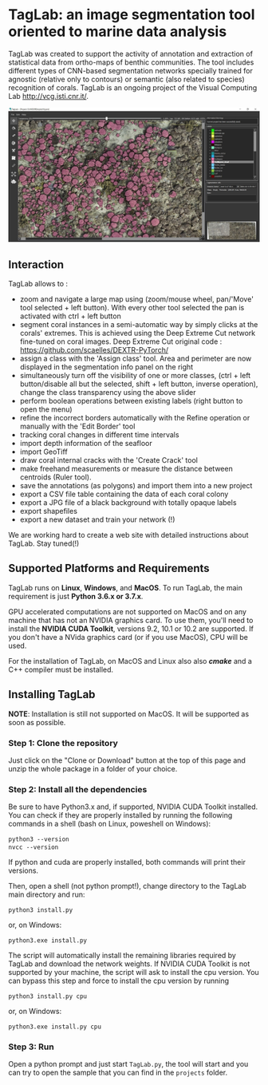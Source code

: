 # TagLab: an image segmentation tool oriented to marine data analysis

TagLab was created to support the activity of annotation and extraction of statistical data from ortho-maps of benthic communities. The tool includes different types of CNN-based segmentation networks specially trained for agnostic (relative only to contours) or semantic (also related to species) recognition of corals. TagLab is an ongoing project of the Visual Computing Lab http://vcg.isti.cnr.it/.

![ScreenShot](screenshot.jpg)

  
## Interaction
TagLab allows to :

- zoom and navigate a large map using (zoom/mouse wheel, pan/'Move' tool selected + left button). With every other tool selected the pan is activated with ctrl + left button
- segment coral instances in a semi-automatic way by simply clicks at the corals' extremes. This is achieved using the Deep Extreme Cut network fine-tuned on coral images. Deep Extreme Cut original code : https://github.com/scaelles/DEXTR-PyTorch/
- assign a class with the 'Assign class' tool. Area and perimeter are now displayed in the segmentation info panel on the right
- simultaneously turn off the visibility of one or more classes, (ctrl + left button/disable all but the selected, shift + left button, inverse operation), change the class transparency using the above slider
- perform boolean operations between existing labels (right button to open the menu)
- refine the incorrect borders automatically with the Refine operation or manually with the 'Edit Border' tool
- tracking coral changes in different time intervals
- import depth information of the seafloor
- import GeoTiff 
- draw coral internal cracks with the 'Create Crack' tool
- make freehand measurements or measure the distance between centroids (Ruler tool).
- save the annotations (as polygons) and import them into a new project
- export a CSV file table containing the data of each coral colony
- export a JPG file of a black background with totally opaque labels
- export shapefiles
- export a new dataset and train your network (!)

We are working hard to create a web site with detailed instructions about TagLab. Stay tuned(!)


## Supported Platforms and Requirements
TagLab runs on __Linux__, __Windows__, and __MacOS__. To run TagLab, the main requirement is just __Python 3.6.x or 3.7.x__.

GPU accelerated computations are not supported on MacOS and on any machine that has not an NVIDIA graphics card.
To use them, you'll need to install the __NVIDIA CUDA Toolkit__, versions 9.2, 10.1 or 10.2 are supported.
If you don't have a NVida graphics card (or if you use MacOS), CPU will be used.

For the installation of TagLab, on MacOS and Linux also also __*cmake*__ and a C++ compiler must be installed.

## Installing TagLab

__NOTE__: Installation is still not supported on MacOS. It will be supported as soon as possible.

### Step 1: Clone the repository
Just click on the "Clone or Download" button at the top of this page and unzip the whole package in a folder of your choice.

### Step 2: Install all the dependencies
Be sure to have Python3.x and, if supported, NVIDIA CUDA Toolkit installed. You can check if they are properly installed by running the following commands in a shell (bash on Linux, poweshell on Windows):

```
python3 --version
nvcc --version
```
If python and cuda are properly installed, both commands will print their versions.

Then, open a shell (not python prompt!), change directory to the TagLab main directory and run:

```
python3 install.py
```
or, on Windows:

```
python3.exe install.py
```

The script will automatically install the remaining libraries required by TagLab and download the network weights.
If NVIDIA CUDA Toolkit is not supported by your machine, the script will ask to install the cpu version.
You can bypass this step and force to install the cpu version by running
```
python3 install.py cpu
```
or, on Windows:

```
python3.exe install.py cpu
```

### Step 3: Run
Open a python prompt and just start `TagLab.py`, the tool will start and you can try to open the sample that you can find in the `projects` folder. 
